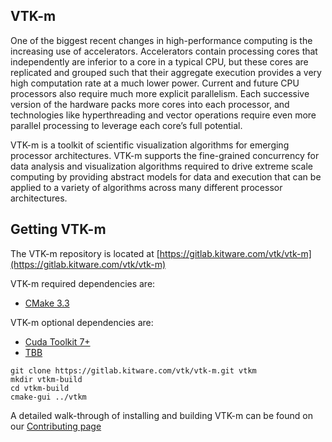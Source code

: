 ## VTK-m ##

One of the biggest recent changes in high-performance computing is the increasing use of accelerators. Accelerators contain processing cores that independently are inferior to a core in a typical CPU, but these cores are replicated and grouped such that their aggregate execution provides a very high computation rate at a much lower power. Current and future CPU processors also require much more explicit parallelism. Each successive version of the hardware packs more cores into each processor, and technologies like hyperthreading and vector operations require even more parallel processing to leverage each core’s full potential.

VTK-m is a toolkit of scientific visualization algorithms for emerging processor architectures. VTK-m supports the fine-grained concurrency for data analysis and visualization algorithms required to drive extreme scale computing by providing abstract models for data and execution that can be applied to a variety of algorithms across many different processor architectures.


## Getting VTK-m ##

The VTK-m repository is located at [https://gitlab.kitware.com/vtk/vtk-m](https://gitlab.kitware.com/vtk/vtk-m)

VTK-m required dependencies are:

+  [CMake 3.3](http://www.cmake.org/download/)

VTK-m optional dependencies are:

+  [Cuda Toolkit 7+](https://developer.nvidia.com/cuda-toolkit)
+  [TBB](https://www.threadingbuildingblocks.org/)


```
git clone https://gitlab.kitware.com/vtk/vtk-m.git vtkm
mkdir vtkm-build
cd vtkm-build
cmake-gui ../vtkm
```

A detailed walk-through of installing and building VTK-m can be found on our [Contributing page](http://m.vtk.org/index.php/Contributing_to_VTK-m)

